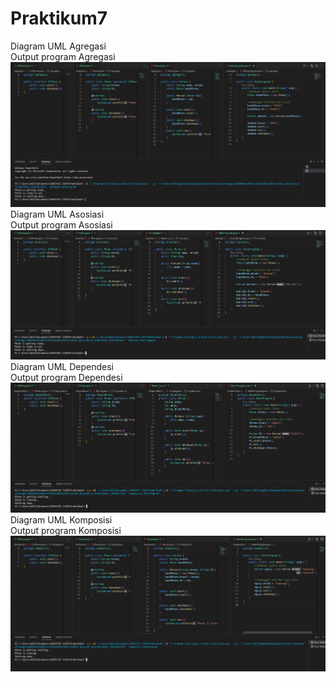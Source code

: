 # Praktikum7  
Diagram UML Agregasi  
Output program Agregasi  
![image](Agregasi/agregasi.png)  
Diagram UML Asosiasi  
Output program Asosiasi  
![image](Asosiasi/asosiasi.png)  
Diagram UML Dependesi  
Output program Dependesi  
![image](Dependensi/dependesi.png)  
Diagram UML Komposisi  
Output program Komposisi  
![image](Komposisi/komposisi.png)  
